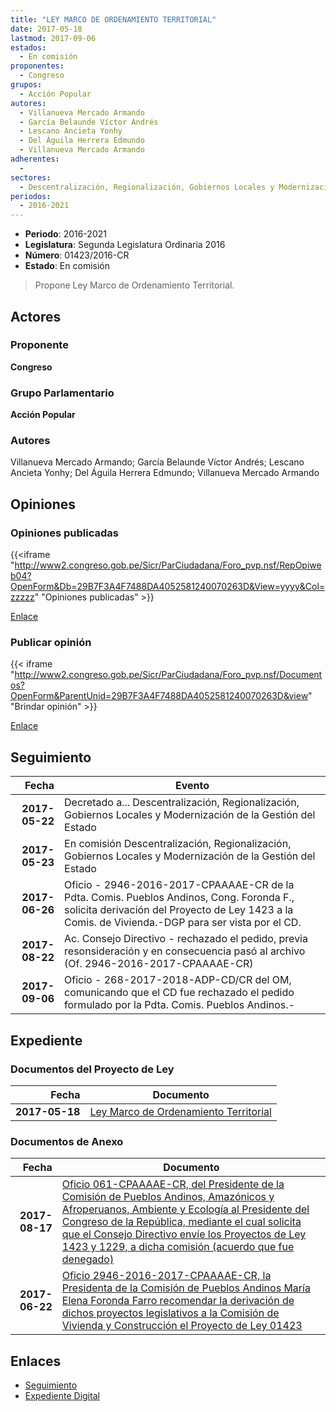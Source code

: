 ```yaml
---
title: "LEY MARCO DE ORDENAMIENTO TERRITORIAL"
date: 2017-05-18
lastmod: 2017-09-06
estados: 
  - En comisión
proponentes: 
  - Congreso
grupos: 
  - Acción Popular
autores: 
  - Villanueva Mercado Armando
  - García Belaunde Víctor Andrés
  - Lescano Ancieta Yonhy
  - Del Águila Herrera Edmundo
  - Villanueva Mercado Armando
adherentes: 
  - 
sectores: 
  - Descentralización, Regionalización, Gobiernos Locales y Modernización de la Gestión del Estado
periodos: 
  - 2016-2021
---
```


- **Periodo**: 2016-2021
- **Legislatura**: Segunda Legislatura Ordinaria 2016
- **Número**: 01423/2016-CR
- **Estado**: En comisión

> Propone Ley Marco de Ordenamiento Territorial.


## Actores

### Proponente

**Congreso**

### Grupo Parlamentario

**Acción Popular**

### Autores

Villanueva Mercado Armando; García Belaunde Víctor Andrés; Lescano Ancieta Yonhy; Del Águila Herrera Edmundo; Villanueva Mercado Armando


## Opiniones

### Opiniones publicadas

{{<iframe "http://www2.congreso.gob.pe/Sicr/ParCiudadana/Foro_pvp.nsf/RepOpiweb04?OpenForm&Db=29B7F3A4F7488DA4052581240070263D&View=yyyy&Col=zzzzz" "Opiniones publicadas" >}}

[Enlace](http://www2.congreso.gob.pe/Sicr/ParCiudadana/Foro_pvp.nsf/RepOpiweb04?OpenForm&Db=29B7F3A4F7488DA4052581240070263D&View=yyyy&Col=zzzzz)
### Publicar opinión

{{< iframe "http://www2.congreso.gob.pe/Sicr/ParCiudadana/Foro_pvp.nsf/Documentos?OpenForm&ParentUnid=29B7F3A4F7488DA4052581240070263D&view" "Brindar opinión" >}}

[Enlace](http://www2.congreso.gob.pe/Sicr/ParCiudadana/Foro_pvp.nsf/Documentos?OpenForm&ParentUnid=29B7F3A4F7488DA4052581240070263D&view)

## Seguimiento

| Fecha | Evento |
|------:|--------|
| **2017-05-22** | Decretado a... Descentralización, Regionalización, Gobiernos Locales y Modernización de la Gestión del Estado|
| **2017-05-23** | En comisión Descentralización, Regionalización, Gobiernos Locales y Modernización de la Gestión del Estado|
| **2017-06-26** | Oficio - 2946-2016-2017-CPAAAAE-CR de la Pdta. Comis. Pueblos Andinos, Cong. Foronda F., solicita derivación del Proyecto de Ley 1423 a la Comis. de Vivienda.-DGP para ser vista por el CD.|
| **2017-08-22** | Ac. Consejo Directivo - rechazado el pedido, previa resonsideración y en consecuencia pasó al archivo (Of. 2946-2016-2017-CPAAAAE-CR)|
| **2017-09-06** | Oficio - 268-2017-2018-ADP-CD/CR del OM, comunicando que el CD fue rechazado el pedido formulado por la Pdta. Comis. Pueblos Andinos.-|


## Expediente


### Documentos del Proyecto de Ley

| Fecha | Documento |
|------:|--------|
| **2017-05-18** | [Ley Marco de Ordenamiento Territorial](http://www.leyes.congreso.gob.pe/Documentos/2016_2021/Proyectos_de_Ley_y_de_Resoluciones_Legislativas/PL0142320170518.D.pdf) |

### Documentos de Anexo

| Fecha | Documento |
|------:|--------|
| **2017-08-17** | [Oficio 061-CPAAAAE-CR, del Presidente de la Comisión de Pueblos Andinos, Amazónicos y Afroperuanos, Ambiente y Ecología al Presidente del Congreso de la República, mediante el cual solicita que el Consejo Directivo envíe los Proyectos de Ley 1423 y 1229, a dicha comisión (acuerdo que fue denegado)](http://www.leyes.congreso.gob.pe/Documentos/2016_2021/Oficios/Comisiones_Ordinarias/OFICIO-061-CPAAAAE-CR..pdf) |
| **2017-06-22** | [Oficio 2946-2016-2017-CPAAAAE-CR, la Presidenta de la Comisión de Pueblos Andinos María Elena Foronda Farro recomendar la derivación de dichos proyectos legislativos a la Comisión de Vivienda y Construcción el Proyecto de Ley 01423](http://www.leyes.congreso.gob.pe/Documentos/2016_2021/Oficios/Comisiones_Ordinarias/OFICIO-2946-2016-217-CPAAAAE-CR..pdf) |

## Enlaces 

- [Seguimiento](http://www2.congreso.gob.pe/Sicr/TraDocEstProc/CLProLey2016.nsf/f7fff46988ca05b1052578e100829cc7/4de0dff4c521fe44052581240070807e?OpenDocument)
- [Expediente Digital](http://www2.congreso.gob.pe/Sicr/TraDocEstProc/CLProLey2016.nsf/f7fff46988ca05b1052578e100829cc7/4de0dff4c521fe44052581240070807e?OpenDocument&Click=05257FB7005EB655.eb71d0cf91d8294e05256cdf006b5706/$Body/0.1C6C)
